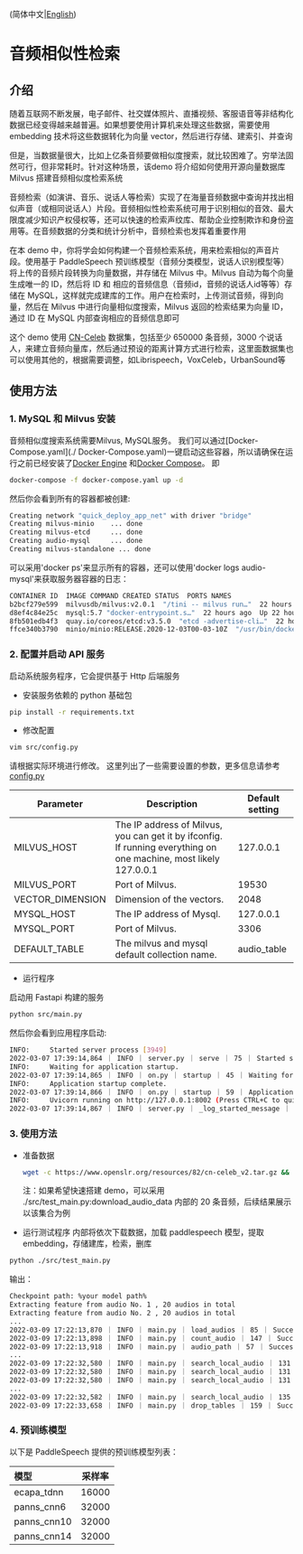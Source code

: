 
(简体中文|[English](./README.md))

# 音频相似性检索
## 介绍

随着互联网不断发展，电子邮件、社交媒体照片、直播视频、客服语音等非结构化数据已经变得越来越普遍。如果想要使用计算机来处理这些数据，需要使用 embedding 技术将这些数据转化为向量 vector，然后进行存储、建索引、并查询

但是，当数据量很大，比如上亿条音频要做相似度搜索，就比较困难了。穷举法固然可行，但非常耗时。针对这种场景，该demo 将介绍如何使用开源向量数据库 Milvus 搭建音频相似度检索系统

音频检索（如演讲、音乐、说话人等检索）实现了在海量音频数据中查询并找出相似声音（或相同说话人）片段。音频相似性检索系统可用于识别相似的音效、最大限度减少知识产权侵权等，还可以快速的检索声纹库、帮助企业控制欺诈和身份盗用等。在音频数据的分类和统计分析中，音频检索也发挥着重要作用

在本 demo 中，你将学会如何构建一个音频检索系统，用来检索相似的声音片段。使用基于 PaddleSpeech 预训练模型（音频分类模型，说话人识别模型等）将上传的音频片段转换为向量数据，并存储在 Milvus 中。Milvus 自动为每个向量生成唯一的 ID，然后将 ID 和 相应的音频信息（音频id，音频的说话人id等等）存储在 MySQL，这样就完成建库的工作。用户在检索时，上传测试音频，得到向量，然后在 Milvus 中进行向量相似度搜索，Milvus 返回的检索结果为向量 ID，通过 ID 在 MySQL 内部查询相应的音频信息即可

这个 demo 使用 [CN-Celeb](http://openslr.org/82/) 数据集，包括至少 650000 条音频，3000 个说话人，来建立音频向量库，然后通过预设的距离计算方式进行检索，这里面数据集也可以使用其他的，根据需要调整，如Librispeech，VoxCeleb，UrbanSound等

## 使用方法
### 1. MySQL 和 Milvus 安装
音频相似度搜索系统需要Milvus, MySQL服务。 我们可以通过[Docker-Compose.yaml](./ Docker-Compose.yaml)一键启动这些容器，所以请确保在运行之前已经安装了[Docker Engine](https://docs.docker.com/engine/install/) 和[Docker Compose](https://docs.docker.com/compose/install/)。 即

```bash
docker-compose -f docker-compose.yaml up -d
```

然后你会看到所有的容器都被创建: 

```bash
Creating network "quick_deploy_app_net" with driver "bridge"
Creating milvus-minio    ... done
Creating milvus-etcd     ... done
Creating audio-mysql     ... done
Creating milvus-standalone ... done
```

可以采用'docker ps'来显示所有的容器，还可以使用'docker logs audio-mysql'来获取服务器容器的日志：

```bash
CONTAINER ID  IMAGE COMMAND CREATED STATUS  PORTS NAMES
b2bcf279e599  milvusdb/milvus:v2.0.1  "/tini -- milvus run…"  22 hours ago  Up 22 hours 0.0.0.0:19530->19530/tcp  milvus-standalone
d8ef4c84e25c  mysql:5.7 "docker-entrypoint.s…"  22 hours ago  Up 22 hours 0.0.0.0:3306->3306/tcp, 33060/tcp audio-mysql
8fb501edb4f3  quay.io/coreos/etcd:v3.5.0  "etcd -advertise-cli…"  22 hours ago  Up 22 hours 2379-2380/tcp milvus-etcd
ffce340b3790  minio/minio:RELEASE.2020-12-03T00-03-10Z  "/usr/bin/docker-ent…"  22 hours ago  Up 22 hours (healthy) 9000/tcp  milvus-minio

```

### 2. 配置并启动 API 服务
启动系统服务程序，它会提供基于 Http 后端服务

- 安装服务依赖的 python 基础包

```bash
pip install -r requirements.txt
```
- 修改配置

```bash
vim src/config.py
```

请根据实际环境进行修改。 这里列出了一些需要设置的参数，更多信息请参考[config.py](./src/config.py)  

| **Parameter**    | **Description**                                       | **Default setting** |
| ---------------- | ----------------------------------------------------- | ------------------- |
| MILVUS_HOST      | The IP address of Milvus, you can get it by ifconfig. If running everything on one machine, most likely 127.0.0.1 | 127.0.0.1           |
| MILVUS_PORT      | Port of Milvus.                                       | 19530               |
| VECTOR_DIMENSION | Dimension of the vectors.                             | 2048                |
| MYSQL_HOST       | The IP address of Mysql.                              | 127.0.0.1           |
| MYSQL_PORT       | Port of Milvus.                                       | 3306                |
| DEFAULT_TABLE    | The milvus and mysql default collection name.         | audio_table          |

- 运行程序

启动用 Fastapi 构建的服务

```bash
python src/main.py
```

然后你会看到应用程序启动:

```bash
INFO:     Started server process [3949]
2022-03-07 17:39:14,864 ｜ INFO ｜ server.py ｜ serve ｜ 75 ｜ Started server process [3949]
INFO:     Waiting for application startup.
2022-03-07 17:39:14,865 ｜ INFO ｜ on.py ｜ startup ｜ 45 ｜ Waiting for application startup.
INFO:     Application startup complete.
2022-03-07 17:39:14,866 ｜ INFO ｜ on.py ｜ startup ｜ 59 ｜ Application startup complete.
INFO:     Uvicorn running on http://127.0.0.1:8002 (Press CTRL+C to quit)
2022-03-07 17:39:14,867 ｜ INFO ｜ server.py ｜ _log_started_message ｜ 206 ｜ Uvicorn running on http://127.0.0.1:8002 (Press CTRL+C to quit)
```

### 3. 使用方法
- 准备数据
  ```bash
  wget -c https://www.openslr.org/resources/82/cn-celeb_v2.tar.gz && tar -xvf cn-celeb_v2.tar.gz 
  ```
  注：如果希望快速搭建 demo，可以采用 ./src/test_main.py:download_audio_data 内部的 20 条音频，后续结果展示以该集合为例
 
 - 运行测试程序
  内部将依次下载数据，加载 paddlespeech 模型，提取 embedding，存储建库，检索，删库
  ```bash
  python ./src/test_main.py
  ```

  输出：
  ```bash
  Checkpoint path: %your model path%
  Extracting feature from audio No. 1 , 20 audios in total
  Extracting feature from audio No. 2 , 20 audios in total
  ...
  2022-03-09 17:22:13,870 ｜ INFO ｜ main.py ｜ load_audios ｜ 85 ｜ Successfully loaded data, total count: 20
  2022-03-09 17:22:13,898 ｜ INFO ｜ main.py ｜ count_audio ｜ 147 ｜ Successfully count the number of data!
  2022-03-09 17:22:13,918 ｜ INFO ｜ main.py ｜ audio_path ｜ 57 ｜ Successfully load audio: ./example_audio/test.wav
  ...
  2022-03-09 17:22:32,580 ｜ INFO ｜ main.py ｜ search_local_audio ｜ 131 ｜ search result http://testserver/data?audio_path=./example_audio/test.wav, distance 0.0
  2022-03-09 17:22:32,580 ｜ INFO ｜ main.py ｜ search_local_audio ｜ 131 ｜ search result http://testserver/data?audio_path=./example_audio/knife_chopping.wav, distance 0.021805256605148315
  2022-03-09 17:22:32,580 ｜ INFO ｜ main.py ｜ search_local_audio ｜ 131 ｜ search result http://testserver/data?audio_path=./example_audio/knife_cut_into_flesh.wav, distance 0.052762262523174286
  ...
  2022-03-09 17:22:32,582 ｜ INFO ｜ main.py ｜ search_local_audio ｜ 135 ｜ Successfully searched similar audio!
  2022-03-09 17:22:33,658 ｜ INFO ｜ main.py ｜ drop_tables ｜ 159 ｜ Successfully drop tables in Milvus and MySQL!
  ```

### 4. 预训练模型

以下是 PaddleSpeech 提供的预训练模型列表：

| 模型 | 采样率
| :--- | :---: 
| ecapa_tdnn| 16000
| panns_cnn6| 32000
| panns_cnn10| 32000
| panns_cnn14| 32000
